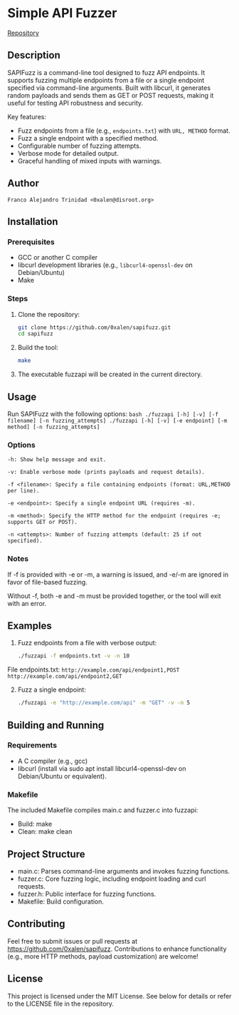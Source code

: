 # Simple API Fuzzer

[Repository](https://github.com/0xalen/sapifuzz)

## Description
SAPIFuzz is a command-line tool designed to fuzz API endpoints. It supports fuzzing multiple endpoints from a file or a single endpoint specified via command-line arguments. Built with libcurl, it generates random payloads and sends them as GET or POST requests, making it useful for testing API robustness and security.

Key features:
- Fuzz endpoints from a file (e.g., `endpoints.txt`) with `URL, METHOD` format.
- Fuzz a single endpoint with a specified method.
- Configurable number of fuzzing attempts.
- Verbose mode for detailed output.
- Graceful handling of mixed inputs with warnings.


## Author
    Franco Alejandro Trinidad <0xalen@disroot.org> 

## Installation

### Prerequisites

- GCC or another C compiler
- libcurl development libraries (e.g., `libcurl4-openssl-dev` on Debian/Ubuntu)
- Make

### Steps

1. Clone the repository:
   ```bash
   git clone https://github.com/0xalen/sapifuzz.git
   cd sapifuzz
   ```

2. Build the tool:
    ```bash
    make
    ```

3. The executable fuzzapi will be created in the current directory.

## Usage

Run SAPIFuzz with the following options:
    ```bash
    ./fuzzapi [-h] [-v] [-f filename] [-n fuzzing_attempts]
    ./fuzzapi [-h] [-v] [-e endpoint] [-m method] [-n fuzzing_attempts]
    ```

### Options

    -h: Show help message and exit.

    -v: Enable verbose mode (prints payloads and request details).

    -f <filename>: Specify a file containing endpoints (format: URL,METHOD per line).

    -e <endpoint>: Specify a single endpoint URL (requires -m).

    -m <method>: Specify the HTTP method for the endpoint (requires -e; supports GET or POST).

    -n <attempts>: Number of fuzzing attempts (default: 25 if not specified).

### Notes
If -f is provided with -e or -m, a warning is issued, and -e/-m are ignored in favor of file-based fuzzing.

Without -f, both -e and -m must be provided together, or the tool will exit with an error.

## Examples

1. Fuzz endpoints from a file with verbose output:
    ```bash
    ./fuzzapi -f endpoints.txt -v -n 10
    ```

File endpoints.txt:
    ```
    http://example.com/api/endpoint1,POST
    http://example.com/api/endpoint2,GET
    ```

2. Fuzz a single endpoint:
    ```bash
    ./fuzzapi -e "http://example.com/api" -m "GET" -v -n 5
    ```

## Building and Running

### Requirements

- A C compiler (e.g., gcc)
- libcurl (install via sudo apt install libcurl4-openssl-dev on Debian/Ubuntu or equivalent).

### Makefile

The included Makefile compiles main.c and fuzzer.c into fuzzapi:

- Build: make
- Clean: make clean


## Project Structure

- main.c: Parses command-line arguments and invokes fuzzing functions.
- fuzzer.c: Core fuzzing logic, including endpoint loading and curl requests.
- fuzzer.h: Public interface for fuzzing functions.
- Makefile: Build configuration.

## Contributing
Feel free to submit issues or pull requests at https://github.com/0xalen/sapifuzz. Contributions to enhance functionality (e.g., more HTTP methods, payload customization) are welcome!


## License
This project is licensed under the MIT License. See below for details or refer to the LICENSE file in the repository.

